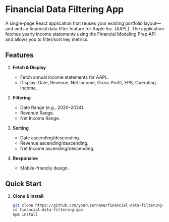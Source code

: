 # Financial Data Filtering App

A single-page React application that reuses your existing portfolio layout—and adds a financial data filter feature for Apple Inc. (AAPL). The application fetches yearly income statements using the Financial Modeling Prep API and allows you to filter/sort key metrics.

## Features
1. **Fetch & Display**
   - Fetch annual income statements for AAPL.
   - Display: Date, Revenue, Net Income, Gross Profit, EPS, Operating Income.

2. **Filtering**
   - Date Range (e.g., 2020–2024).
   - Revenue Range.
   - Net Income Range.

3. **Sorting**
   - Date ascending/descending.
   - Revenue ascending/descending.
   - Net Income ascending/descending.

4. **Responsive**
   - Mobile-friendly design.

## Quick Start
1. **Clone & Install**
   ```bash
   git clone https://github.com/yourusername/financial-data-filtering-app.git
   cd financial-data-filtering-app
   npm install